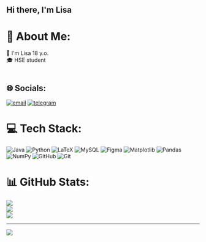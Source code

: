 ## Hi there, I'm Lisa

# 💫 About Me:
🦋 I'm Lisa 18 y.o.<br>🎓 HSE student<br><br>


## 🌐 Socials:
[![email](https://img.shields.io/badge/Email-D14836?logo=gmail&logoColor=white)](mailto:elizaveta.sva@yandex.ru)
[![telegram](https://img.shields.io/badge/Telegram-2CA5E0?logo=telegram&logoColor=white)](https://t.me/evioli)

# 💻 Tech Stack:
![Java](https://img.shields.io/badge/java-%23ED8B00.svg?style=for-the-badge&logo=openjdk&logoColor=white) ![Python](https://img.shields.io/badge/python-3670A0?style=for-the-badge&logo=python&logoColor=ffdd54) ![LaTeX](https://img.shields.io/badge/latex-%23008080.svg?style=for-the-badge&logo=latex&logoColor=white) ![MySQL](https://img.shields.io/badge/mysql-4479A1.svg?style=for-the-badge&logo=mysql&logoColor=white) ![Figma](https://img.shields.io/badge/figma-%23F24E1E.svg?style=for-the-badge&logo=figma&logoColor=white) ![Matplotlib](https://img.shields.io/badge/Matplotlib-%23ffffff.svg?style=for-the-badge&logo=Matplotlib&logoColor=black) ![Pandas](https://img.shields.io/badge/pandas-%23150458.svg?style=for-the-badge&logo=pandas&logoColor=white) ![NumPy](https://img.shields.io/badge/numpy-%23013243.svg?style=for-the-badge&logo=numpy&logoColor=white) ![GitHub](https://img.shields.io/badge/github-%23121011.svg?style=for-the-badge&logo=github&logoColor=white) ![Git](https://img.shields.io/badge/git-%23F05033.svg?style=for-the-badge&logo=git&logoColor=white)
# 📊 GitHub Stats:
![](https://github-readme-stats.vercel.app/api?username=Elisavetasa&theme=dracula&hide_border=false&include_all_commits=true&count_private=false)<br/>
![](https://nirzak-streak-stats.vercel.app/?user=Elisavetasa&theme=dracula&hide_border=false)<br/>
![](https://github-readme-stats.vercel.app/api/top-langs/?username=Elisavetasa&theme=dracula&hide_border=false&include_all_commits=true&count_private=false&layout=compact)

---
[![](https://visitcount.itsvg.in/api?id=Elisavetasa&icon=0&color=0)](https://visitcount.itsvg.in)

